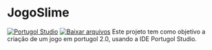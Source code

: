 # JogoSlime
[![Portugol Studio](https://img.shields.io/badge/Github-{Portugol_Studio}-4169E1.svg?style=for-the-badge&logo=github)](https://github.com/UNIVALI-LITE/Portugol-Studio)
[![Baixar arquivos](https://img.shields.io/badge/Baixar-Arquivos_do_jogo-4169E1.svg?style=for-the-badge&logo=github)](https://github.com/Mateus-Hirt/JogoSlime/archive/master.zip)
Este projeto tem como objetivo a criação de um jogo em portugol 2.0, usando a IDE Portugol Studio.
